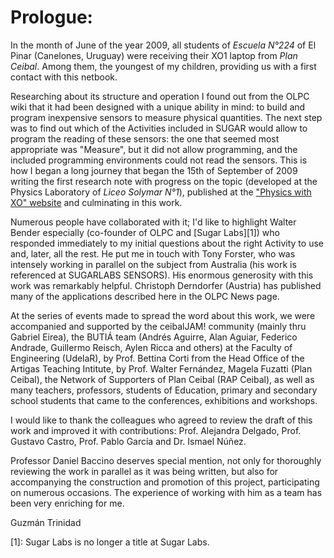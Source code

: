 # Prologue:

In the month of June of the year 2009, all students of *Escuela N°224* of El Pinar (Canelones, Uruguay) were receiving their XO1 laptop from *Plan Ceibal*. Among them, the youngest of my children, providing us with a first contact with this netbook.

Researching about its structure and operation I found out from the OLPC wiki that it had been designed with a unique ability in mind: to build and program inexpensive sensors to measure physical quantities. The next step was to find out which of the Activities included in SUGAR would allow to program the reading of these sensors: the one that seemed most appropriate was "Measure", but it did not allow programming, and the included programming environments could not read the sensors. This is how I began a long journey that began the 15th of September of 2009 writing the first research note with progress on the topic (developed at the Physics Laboratory of *Liceo Solymar N°1*), published at the ["Physics with XO" website](https://sites.google.com/site/solymar1fisica/fisica-con-xo-investigacion-) and culminating in this work.

Numerous people have collaborated with it; I'd like to highlight Walter Bender especially (co-founder of OLPC and [Sugar Labs][1]) who responded immediately to my initial questions about the right Activity to use and, later, all the rest. He put me in touch with Tony Forster, who was intensely working in parallel on the subject from Australia (his work is referenced at SUGARLABS SENSORS). His enormous generosity with this work was remarkably helpful. Christoph Derndorfer (Austria) has published many of the applications described here in the OLPC News page.

At the series of events made to spread the word about this work, we were accompanied and supported by the ceibalJAM! community (mainly thru Gabriel Eirea), the BUTIÁ team (Andrés Aguirre, Alan Aguiar, Federico Andrade, Guillermo Reisch, Aylen Ricca and others) at the Faculty of Engineering (UdelaR), by Prof. Bettina Corti from the Head Office of the Artigas Teaching Intitute, by Prof. Walter Fernández, Magela Fuzatti (Plan Ceibal), the Network of Supporters of Plan Ceibal (RAP Ceibal), as well as many teachers, professors, students of Education, primary and secondary school students that came to the conferences, exhibitions and workshops.

I would like to thank the colleagues who agreed to review the draft of this work and improved it with contributions: Prof. Alejandra Delgado, Prof. Gustavo Castro, Prof. Pablo García and Dr. Ismael Núñez.

Professor Daniel Baccino deserves special mention, not only for thoroughly reviewing the work in parallel as it was being written, but also for accompanying the construction and promotion of this project, participating on numerous occasions. The experience of working with him as a team has been very enriching for me.

Guzmán Trinidad

[1]: Sugar Labs  is no longer a title at Sugar Labs. 